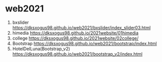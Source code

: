 # web2021
1. bxslider https://dksxogus98.github.io/web2021/bxslider/index_slider03.html
2. himedia https://dksxogus98.github.io/2021website/01himedia            
3. college  https://dksxogus98.github.io/2021website/02college/  
4. Bootstrap https://dksxogus98.github.io/web2021/bootstrap/index.html
5. HotelDelLuna(Bootstrap_v2) https://dksxogus98.github.io/web2021/bootstrap_v2/index.html
